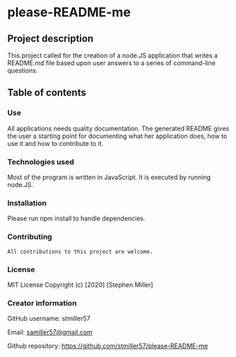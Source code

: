 # please-README-me
  ## Project description
  This project called for the creation of a node.JS application that writes a README.md file based upon user answers to a series of command-line questions.
  ## Table of contents
  ### Use
  All applications needs quality documentation. The generated README gives the user a starting point for documenting what her application does, how to use it and how to contribute to it. 
  ### Technologies used
  Most of the program is written in JavaScript. It is executed by running node.JS.
  ### Installation
   Please run npm install to handle dependencies.
  ### Contributing
    All contributions to this project are welcome.
  ### License
  MIT License Copyright (c) [2020] [Stephen Miller]
  ### Creator information
  GitHub username: stmiller57

  Email: samiller57@gmail.com

  Github repository: https://github.com/stmiller57/please-README-me
  